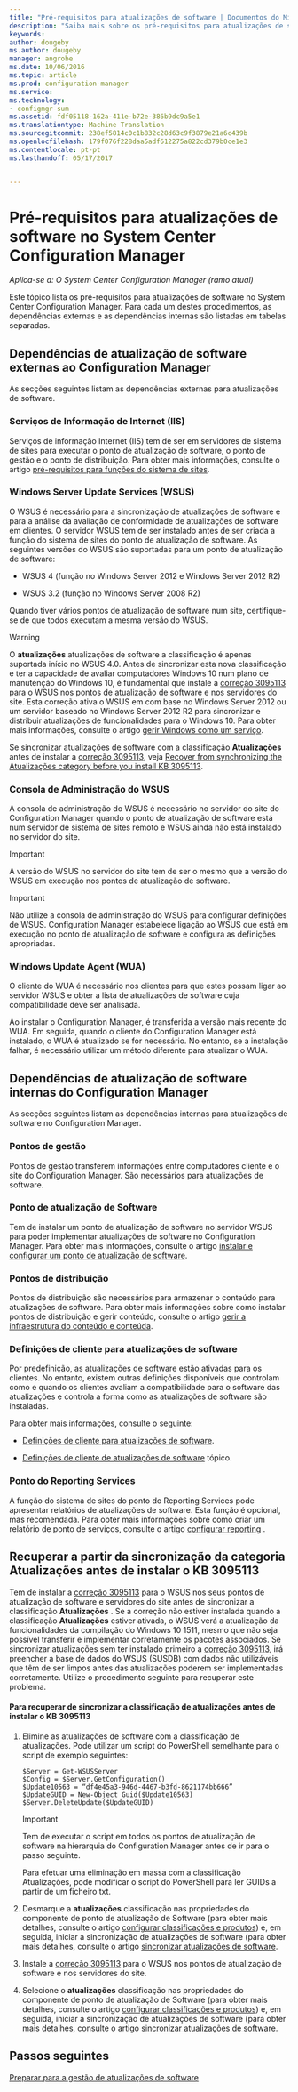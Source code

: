 ```yaml
---
title: "Pré-requisitos para atualizações de software | Documentos do Microsoft"
description: "Saiba mais sobre os pré-requisitos para atualizações de software no System Center Configuration Manager."
keywords: 
author: dougeby
ms.author: dougeby
manager: angrobe
ms.date: 10/06/2016
ms.topic: article
ms.prod: configuration-manager
ms.service: 
ms.technology:
- configmgr-sum
ms.assetid: fdf05118-162a-411e-b72e-386b9dc9a5e1
ms.translationtype: Machine Translation
ms.sourcegitcommit: 238ef5814c0c1b832c28d63c9f3879e21a6c439b
ms.openlocfilehash: 179f076f228daa5adf612275a822cd379b0ce1e3
ms.contentlocale: pt-pt
ms.lasthandoff: 05/17/2017


---
```


# <a name="prerequisites-for-software-updates-in-system-center-configuration-manager"></a>Pré-requisitos para atualizações de software no System Center Configuration Manager

*Aplica-se a: O System Center Configuration Manager (ramo atual)*

Este tópico lista os pré-requisitos para atualizações de software no System Center Configuration Manager. Para cada um destes procedimentos, as dependências externas e as dependências internas são listadas em tabelas separadas.  

## <a name="software-update-dependencies-external-to-configuration-manager"></a>Dependências de atualização de software externas ao Configuration Manager  
 As secções seguintes listam as dependências externas para atualizações de software.  

### <a name="internet-information-services-iis"></a>Serviços de Informação de Internet (IIS)  
 Serviços de informação Internet (IIS) tem de ser em servidores de sistema de sites para executar o ponto de atualização de software, o ponto de gestão e o ponto de distribuição. Para obter mais informações, consulte o artigo [pré-requisitos para funções do sistema de sites](../../core/plan-design/configs/site-and-site-system-prerequisites.md).  

### <a name="windows-server-update-services-wsus"></a>Windows Server Update Services (WSUS)  
 O WSUS é necessário para a sincronização de atualizações de software e para a análise da avaliação de conformidade de atualizações de software em clientes. O servidor WSUS tem de ser instalado antes de ser criada a função do sistema de sites do ponto de atualização de software. As seguintes versões do WSUS são suportadas para um ponto de atualização de software:  

-   WSUS 4 (função no Windows Server 2012 e Windows Server 2012 R2)  

-   WSUS 3.2 (função no Windows Server 2008 R2)  

 Quando tiver vários pontos de atualização de software num site, certifique-se de que todos executam a mesma versão do WSUS.  

> [!WARNING]  
>  O **atualizações** atualizações de software a classificação é apenas suportada início no WSUS 4.0. Antes de sincronizar esta nova classificação e ter a capacidade de avaliar computadores Windows 10 num plano de manutenção do Windows 10, é fundamental que instale a [correção 3095113](https://support.microsoft.com/kb/3095113) para o WSUS nos pontos de atualização de software e nos servidores do site. Esta correção ativa o WSUS em com base no Windows Server 2012 ou um servidor baseado no Windows Server 2012 R2 para sincronizar e distribuir atualizações de funcionalidades para o Windows 10. Para obter mais informações, consulte o artigo [gerir Windows como um serviço](../../osd/deploy-use/manage-windows-as-a-service.md).  
>   
>  Se sincronizar atualizações de software com a classificação **Atualizações** antes de instalar a [correção 3095113](https://support.microsoft.com/kb/3095113), veja [Recover from synchronizing the Atualizações category before you install KB 3095113](#BKMK_RecoverUpgrades).  

### <a name="wsus-administration-console"></a>Consola de Administração do WSUS  
 A consola de administração do WSUS é necessário no servidor do site do Configuration Manager quando o ponto de atualização de software está num servidor de sistema de sites remoto e WSUS ainda não está instalado no servidor do site.  

> [!IMPORTANT]  
>  A versão do WSUS no servidor do site tem de ser o mesmo que a versão do WSUS em execução nos pontos de atualização de software.  

> [!IMPORTANT]  
>  Não utilize a consola de administração do WSUS para configurar definições de WSUS. Configuration Manager estabelece ligação ao WSUS que está em execução no ponto de atualização de software e configura as definições apropriadas.  

### <a name="windows-update-agent-wua"></a>Windows Update Agent (WUA)  
 O cliente do WUA é necessário nos clientes para que estes possam ligar ao servidor WSUS e obter a lista de atualizações de software cuja compatibilidade deve ser analisada.  

 Ao instalar o Configuration Manager, é transferida a versão mais recente do WUA. Em seguida, quando o cliente do Configuration Manager está instalado, o WUA é atualizado se for necessário. No entanto, se a instalação falhar, é necessário utilizar um método diferente para atualizar o WUA.  

## <a name="software-update-dependencies-internal-to-configuration-manager"></a>Dependências de atualização de software internas do Configuration Manager  
 As secções seguintes listam as dependências internas para atualizações de software no Configuration Manager.  

### <a name="management-points"></a>Pontos de gestão  
 Pontos de gestão transferem informações entre computadores cliente e o site do Configuration Manager. São necessários para atualizações de software.  

### <a name="software-update-point"></a>Ponto de atualização de Software  
 Tem de instalar um ponto de atualização de software no servidor WSUS para poder implementar atualizações de software no Configuration Manager. Para obter mais informações, consulte o artigo [instalar e configurar um ponto de atualização de software](../get-started/install-a-software-update-point.md).

### <a name="distribution-points"></a>Pontos de distribuição  
 Pontos de distribuição são necessários para armazenar o conteúdo para atualizações de software. Para obter mais informações sobre como instalar pontos de distribuição e gerir conteúdo, consulte o artigo [gerir a infraestrutura do conteúdo e conteúda](../../core/servers/deploy/configure/manage-content-and-content-infrastructure.md).  

### <a name="client-settings-for-software-updates"></a>Definições de cliente para atualizações de software  
 Por predefinição, as atualizações de software estão ativadas para os clientes. No entanto, existem outras definições disponíveis que controlam como e quando os clientes avaliam a compatibilidade para o software das atualizações e controla a forma como as atualizações de software são instaladas.  

 Para obter mais informações, consulte o seguinte:  

-   [Definições de cliente para atualizações de software](../get-started/manage-settings-for-software-updates.md#a-namebkmkclientsettingsa-client-settings-for-software-updates).  

-   [Definições de cliente de atualizações de software](../../core/clients/deploy/about-client-settings.md#software-updates) tópico.  

### <a name="reporting-services-point"></a>Ponto do Reporting Services  
 A função do sistema de sites do ponto do Reporting Services pode apresentar relatórios de atualizações de software. Esta função é opcional, mas recomendada. Para obter mais informações sobre como criar um relatório de ponto de serviços, consulte o artigo [configurar reporting](../../core/servers/manage/configuring-reporting.md) .  

##  <a name="BKMK_RecoverUpgrades"></a> Recuperar a partir da sincronização da categoria Atualizações antes de instalar o KB 3095113  
 Tem de instalar a [correção 3095113](https://support.microsoft.com/kb/3095113) para o WSUS nos seus pontos de atualização de software e servidores do site antes de sincronizar a classificação **Atualizações** . Se a correção não estiver instalada quando a classificação **Atualizações** estiver ativada, o WSUS verá a atualização da funcionalidades da compilação do Windows 10 1511, mesmo que não seja possível transferir e implementar corretamente os pacotes associados. Se sincronizar atualizações sem ter instalado primeiro a [correção 3095113](https://support.microsoft.com/kb/3095113), irá preencher a base de dados do WSUS (SUSDB) com dados não utilizáveis que têm de ser limpos antes das atualizações poderem ser implementadas corretamente.  Utilize o procedimento seguinte para recuperar este problema.  

#### <a name="to-recover-from-synchronizing-the-upgrades-classification-before-you-install-kb-3095113"></a>Para recuperar de sincronizar a classificação de atualizações antes de instalar o KB 3095113  

1.  Elimine as atualizações de software com a classificação de atualizações. Pode utilizar um script do PowerShell semelhante para o script de exemplo seguintes:  

    ```  
    $Server = Get-WSUSServer  
    $Config = $Server.GetConfiguration()  
    $Update10563 = “df4e45a3-946d-4467-b3fd-8621174bb666”  
    $UpdateGUID = New-Object Guid($Update10563)  
    $Server.DeleteUpdate($UpdateGUID)  
    ```  

    > [!IMPORTANT]  
    >  Tem de executar o script em todos os pontos de atualização de software na hierarquia do Configuration Manager antes de ir para o passo seguinte.  

     Para efetuar uma eliminação em massa com a classificação Atualizações, pode modificar o script do PowerShell para ler GUIDs a partir de um ficheiro txt.  

2.  Desmarque a **atualizações** classificação nas propriedades do componente de ponto de atualização de Software (para obter mais detalhes, consulte o artigo [configurar classificações e produtos](../get-started/configure-classifications-and-products.md)) e, em seguida, iniciar a sincronização de atualizações de software (para obter mais detalhes, consulte o artigo [sincronizar atualizações de software](../get-started/synchronize-software-updates.md).  

3.  Instale a [correção 3095113](https://support.microsoft.com/kb/3095113) para o WSUS nos pontos de atualização de software e nos servidores do site.  

4.  Selecione o **atualizações** classificação nas propriedades do componente de ponto de atualização de Software (para obter mais detalhes, consulte o artigo [configurar classificações e produtos](../get-started/configure-classifications-and-products.md)) e, em seguida, iniciar a sincronização de atualizações de software (para obter mais detalhes, consulte o artigo [sincronizar atualizações de software](../get-started/synchronize-software-updates.md).  

## <a name="next-steps"></a>Passos seguintes
[Preparar para a gestão de atualizações de software](../get-started/prepare-for-software-updates-management.md)

